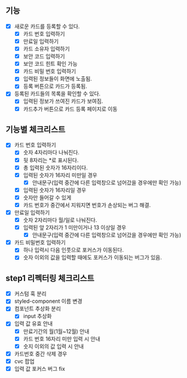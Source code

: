 ## 기능

- [x] 새로운 카드를 등록할 수 있다.
  - [x] 카드 번호 입력하기
  - [x] 만료일 입력하기
  - [x] 카드 소유자 입력하기
  - [x] 보안 코드 입력하기
  - [x] 보안 코드 힌트 확인 가능
  - [x] 카드 비밀 번호 입력하기
  - [x] 입력된 정보들이 화면에 노출됨.
  - [x] 등록 버튼으로 카드가 등록됨.
- [x] 등록된 카드들의 목록을 확인할 수 있다.
  - [x] 입력된 정보가 쓰여진 카드가 보여짐.
  - [x] 카드추가 버튼으로 카드 등록 페이지로 이동

## 기능별 체크리스트

- [x] 카드 번호 입력하기
  - [x] 숫자 4자리마다 나눠진다.
  - [x] 뒷 8자리는 \*로 표시된다.
  - [x] 총 입력된 숫자가 16자리이다.
  - [x] 입력된 숫자가 16자리 미만일 경우
    - [x] 안내문구(입력 중간에 다른 입력창으로 넘어갔을 경우에만 확인 가능)
  - [x] 입력된 숫자가 16자리일 경우
  - [x] 숫자만 들어갈 수 있게
  - [x] 카드 번호가 중간에서 지워지면 번호가 손상되는 버그 해결.
- [x] 만료일 입력하기
  - [x] 숫자 2자리마다 월/일로 나눠진다.
  - [x] 입력된 앞 2자리가 1 미만이거나 13 이상일 경우
    - [x] 안내문구(입력 중간에 다른 입력창으로 넘어갔을 경우에만 확인 가능)
- [x] 카드 비밀번호 입력하기
  - [x] 하나 입력시 다음 인풋으로 포커스가 이동된다.
  - [x] 숫자 이외의 값을 입력할 때에도 포커스가 이동되는 버그가 있음.

## step1 리펙터링 체크리스트

- [x] 커스텀 훅 분리
- [x] styled-component 이름 변경
- [x] 컴포넌트 추상화 분리
  - [x] input 추상화
- [x] 입력 값 유효 안내
  - [x] 만료기간의 월(1월~12월) 안내
  - [x] 카드 번호 16자리 미만 입력 시 안내
  - [x] 숫지 이외의 값 입력 시 안내
- [x] 카드번호 중간 삭제 경우
- [x] cvc 팝업
- [x] 입력 값 포커스 버그 fix
